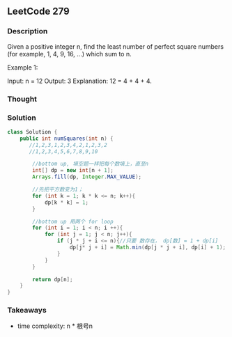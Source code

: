 ## LeetCode 279

### Description
Given a positive integer n, find the least number of perfect square numbers (for example, 1, 4, 9, 16, ...) which sum to n.

Example 1:

Input: n = 12
Output: 3
Explanation: 12 = 4 + 4 + 4.

### Thought


### Solution
```java
class Solution {
    public int numSquares(int n) {
       //1,2,3,1,2,3,4,2,1,2,3,2
       //1,2,3,4,5,6,7,8,9,10

        //bottom up, 填空题一样把每个数填上，直至n
        int[] dp = new int[n + 1];
        Arrays.fill(dp, Integer.MAX_VALUE);

        //先把平方数变为1；
        for (int k = 1; k * k <= n; k++){
            dp[k * k] = 1;
        }

        //bottom up 用两个 for loop
        for (int i = 1; i < n; i ++){
            for (int j = 1; j < n; j++){
                if (j * j + i <= n){//只要 数存在， dp[数] = 1 + dp[i]
                    dp[j* j + i] = Math.min(dp[j * j + i], dp[i] + 1);
                }
            }
        }

        return dp[n];
    }
}
```

### Takeaways
* time complexity: n * 根号n
